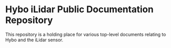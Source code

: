 # Hybo iLidar Public Documentation Repository

This repository is a holding place for various top-level documents
relating to Hybo and the iLidar sensor.


